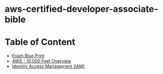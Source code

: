   # aws-certified-developer-associate-bible

  # Table of Content
  - [Exam Blue Print](exam-blue-print.md)
  - [AWS - 10,000 Feet Overview](aws-10000-feet-overview)
  - [Identity Access Management (IAM)](identity-access-management.md)
